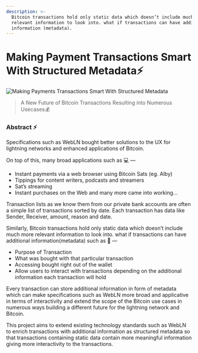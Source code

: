 ```yaml
---
description: >-
  Bitcoin transactions hold only static data which doesn’t include much more
  relevant information to look into. what if transactions can have additional
  information (metadata).
---
```


# Making Payment Transactions Smart With Structured Metadata⚡



![Making Payments Transactions Smart With Structured Metadata](https://user-images.githubusercontent.com/55848322/177914181-886c6415-8b20-4dde-904b-7b027b744201.png)

> A New Future of Bitcoin Transactions Resulting into Numerous Usecases💰

### Abstract ⚡

Specifications such as WebLN bought better solutions to the UX for lightning networks and enhanced applications of Bitcoin.

On top of this, many broad applications such as 💻 —

* Instant payments via a web browser using Bitcoin Sats (eg. Alby)
* Tippings for content writers, podcasts and streamers
* Sat’s streaming
* Instant purchases on the Web and many more came into working…

Transaction lists as we know them from our private bank accounts are often a simple list of transactions sorted by date. Each transaction has data like Sender, Receiver, amount, reason and date.

Similarly, Bitcoin transactions hold only static data which doesn’t include much more relevant information to look into. what if transactions can have additional information(metadata) such as 💫 —

* Purpose of Transaction
* What was bought with that particular transaction
* Accessing bought right out of the wallet
* Allow users to interact with transactions depending on the additional information each transaction will hold

Every transaction can store additional information in form of metadata which can make specifications such as WebLN more broad and applicative in terms of interactivity and extend the scope of the Bitcoin use cases in numerous ways building a different future for the lightning network and Bitcoin.

This project aims to extend existing technology standards such as WebLN to enrich transactions with additional information as structured metadata so that transactions containing static data contain more meaningful information giving more interactivity to the transactions.



